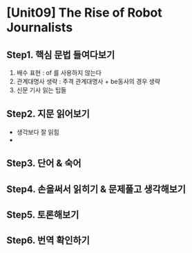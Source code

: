 # [Unit09] The Rise of Robot Journalists

## Step1. 핵심 문법 들여다보기
  1) 배수 표현 : of 를 사용하지 않는다
  2) 관계대명사 생략 : 주격 관계대명사 + be동사의 경우 생략
  3) 신문 기사 읽는 팁들   
  
## Step2. 지문 읽어보기  
  - 생각보다 잘 읽힘   
  -  
## Step3. 단어 & 숙어
## Step4. 손을써서 읽히기 & 문제풀고 생각해보기      
## Step5. 토론해보기
## Step6. 번역 확인하기
